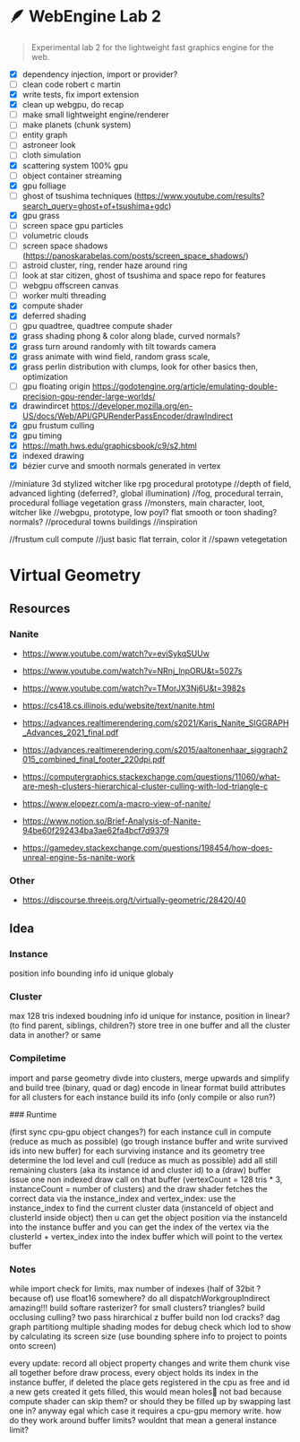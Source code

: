 # 🪶 WebEngine Lab 2

> Experimental lab 2 for the lightweight fast graphics engine for the web.

-   [x] dependency injection, import or provider?
-   [ ] clean code robert c martin
-   [x] write tests, fix import extension
-   [x] clean up webgpu, do recap
-   [ ] make small lightweight engine/renderer
-   [ ] make planets (chunk system)
-   [ ] entity graph
-   [ ] astroneer look
-   [ ] cloth simulation
-   [x] scattering system 100% gpu
-   [ ] object container streaming
-   [x] gpu folliage
-   [ ] ghost of tsushima techniques (https://www.youtube.com/results?search_query=ghost+of+tsushima+gdc)
-   [x] gpu grass
-   [ ] screen space gpu particles
-   [ ] volumetric clouds
-   [ ] screen space shadows (https://panoskarabelas.com/posts/screen_space_shadows/)
-   [ ] astroid cluster, ring, render haze around ring
-   [ ] look at star citizen, ghost of tsushima and space repo for features
-   [ ] webgpu offscreen canvas
-   [ ] worker multi threading
-   [x] compute shader
-   [x] deferred shading
-   [ ] gpu quadtree, quadtree compute shader
-   [x] grass shading phong & color along blade, curved normals?
-   [x] grass turn around randomly with tilt towards camera
-   [x] grass animate with wind field, random grass scale,
-   [x] grass perlin distribution with clumps, look for other basics then, optimization
-   [ ] gpu floating origin https://godotengine.org/article/emulating-double-precision-gpu-render-large-worlds/
-   [x] drawindircet https://developer.mozilla.org/en-US/docs/Web/API/GPURenderPassEncoder/drawIndirect
-   [x] gpu frustum culling
-   [x] gpu timing
-   [x] https://math.hws.edu/graphicsbook/c9/s2.html
-   [x] indexed drawing
-   [x] bézier curve and smooth normals generated in vertex

//miniature 3d stylized witcher like rpg procedural prototype
//depth of field, advanced lighting (deferred?, global illumination)
//fog, procedural terrain, procedural folliage vegetation grass
//monsters, main character, loot, witcher like
//webgpu, prototype, low poyl? flat smooth or toon shading? normals?
//procedural towns buildings
//inspiration

//frustum cull compute
//just basic flat terrain, color it
//spawn vetegetation

# Virtual Geometry

## Resources

### Nanite

-   https://www.youtube.com/watch?v=eviSykqSUUw
-   https://www.youtube.com/watch?v=NRnj_lnpORU&t=5027s
-   https://www.youtube.com/watch?v=TMorJX3Nj6U&t=3982s

-   https://cs418.cs.illinois.edu/website/text/nanite.html
-   https://advances.realtimerendering.com/s2021/Karis_Nanite_SIGGRAPH_Advances_2021_final.pdf
-   https://advances.realtimerendering.com/s2015/aaltonenhaar_siggraph2015_combined_final_footer_220dpi.pdf
-   https://computergraphics.stackexchange.com/questions/11060/what-are-mesh-clusters-hierarchical-cluster-culling-with-lod-triangle-c
-   https://www.elopezr.com/a-macro-view-of-nanite/
-   https://www.notion.so/Brief-Analysis-of-Nanite-94be60f292434ba3ae62fa4bcf7d9379
-   https://gamedev.stackexchange.com/questions/198454/how-does-unreal-engine-5s-nanite-work

### Other

-   https://discourse.threejs.org/t/virtually-geometric/28420/40

## Idea

### Instance

position info
bounding info
id unique globaly

### Cluster

max 128 tris indexed
boudning info
id unique for instance, position in linear? (to find parent, siblings, children?)
store tree in one buffer and all the cluster data in another? or same

### Compiletime

import and parse geometry
divde into clusters, merge upwards and simplify and build tree
(binary, quad or dag) encode in linear format
build attributes for all clusters
for each instance build its info (only compile or also run?)

### Runtime

(first sync cpu-gpu object changes?)
for each instance cull in compute (reduce as much as possible) (go trough instance buffer and write survived ids into new buffer)
for each surviving instance and its geometry tree determine the lod level and cull (reduce as much as possible)
add all still remaining clusters (aka its instance id and cluster id) to a (draw) buffer
issue one non indexed draw call on that buffer (vertexCount = 128 tris \* 3, instanceCount = number of clusters)
and the draw shader fetches the correct data via the instance_index and vertex_index:
use the instance_index to find the current cluster data (instanceId of object and clusterId inside object)
then u can get the object position via the instanceId into the instance buffer
and you can get the index of the vertex via the clusterId + vertex_index into the index buffer which will point to the vertex buffer

### Notes

while import check for limits, max number of indexes (half of 32bit ? because of)
use float16 somewhere?
do all dispatchWorkgroupIndirect amazing!!!
build softare rasterizer? for small clusters? triangles?
build occlusing culling? two pass hirarchical z buffer
build non lod cracks? dag graph partitiong
multiple shading modes for debug
check which lod to show by calculating its screen size (use bounding sphere info to project to points onto screen)

every update: record all object property changes and write them chunk vise all together before draw process, every object holds its index in the instance buffer, if deleted the place gets registered in the cpu as free and id a new gets created it gets filled, this would mean holes🤔 not bad because compute shader can skip them? or should they be filled up by swapping last one in? anyway egal which case it requires a cpu-gpu memory write. how do they work around buffer limits? wouldnt that mean a general instance limit?
